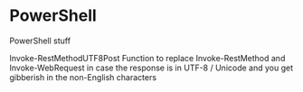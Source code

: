 # PowerShell
PowerShell stuff

Invoke-RestMethodUTF8Post
Function to replace Invoke-RestMethod and Invoke-WebRequest in case the response is in UTF-8 / Unicode and you get gibberish in the non-English characters 
